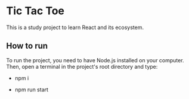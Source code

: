 # Tic Tac Toe

This is a study project to learn React and its ecosystem.

## How to run

To run the project, you need to have Node.js installed on your computer. Then, open a terminal in the project's root directory and type:

- npm i

- npm run start

